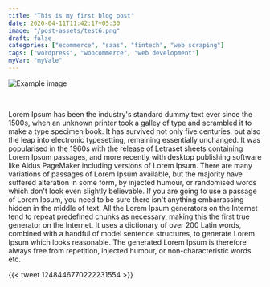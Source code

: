 ```yaml
---
title: "This is my first blog post"
date: 2020-04-11T11:42:17+05:30
image: "/post-assets/test6.png"
draft: false
categories: ["ecommerce", "saas", "fintech", "web scraping"]
tags: ["wordpress", "woocommerce", "web development"]
myVar: "myVale"
---
```

![Example image](/post-assets/test6.png)

&nbsp; 

Lorem Ipsum has been the industry's standard dummy text ever since the 1500s, when an unknown printer took a galley of type and scrambled it to make a type specimen book. It has survived not only five centuries, but also the leap into electronic typesetting, remaining essentially unchanged. It was popularised in the 1960s with the release of Letraset sheets containing Lorem Ipsum passages, and more recently with desktop publishing software like Aldus PageMaker including versions of Lorem Ipsum. There are many variations of passages of Lorem Ipsum available, but the majority have suffered alteration in some form, by injected humour, or randomised words which don't look even slightly believable. If you are going to use a passage of Lorem Ipsum, you need to be sure there isn't anything embarrassing hidden in the middle of text. All the Lorem Ipsum generators on the Internet tend to repeat predefined chunks as necessary, making this the first true generator on the Internet. It uses a dictionary of over 200 Latin words, combined with a handful of model sentence structures, to generate Lorem Ipsum which looks reasonable. The generated Lorem Ipsum is therefore always free from repetition, injected humour, or non-characteristic words etc.

{{< tweet 1248446770222231554 >}}
